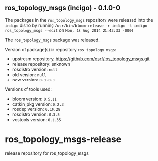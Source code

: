 ## ros_topology_msgs (indigo) - 0.1.0-0

The packages in the `ros_topology_msgs` repository were released into the `indigo` distro by running `/usr/bin/bloom-release -r indigo -t indigo ros_topology_msgs --edit` on `Mon, 18 Aug 2014 21:43:33 -0000`

The `ros_topology_msgs` package was released.

Version of package(s) in repository `ros_topology_msgs`:
- upstream repository: https://github.com/osrf/ros_topology_msgs.git
- release repository: unknown
- rosdistro version: `null`
- old version: `null`
- new version: `0.1.0-0`

Versions of tools used:
- bloom version: `0.5.11`
- catkin_pkg version: `0.2.3`
- rosdep version: `0.10.28`
- rosdistro version: `0.3.5`
- vcstools version: `0.1.35`


ros_topology_msgs-release
=========================

release repository for ros_topology_msgs
